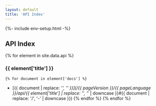 ```yaml
---
layout: default
title: 'API Index'
---
```


{%- include env-setup.html -%}
## API Index
{% for element in site.data.api %}
### {{ element['title'] }}

    {% for document in element['docs'] %}
* [{{ document | replace: '_', '\' }}](/{{ pageVersion }}/{{ pageLanguage }}/api/{{ element['title'] | replace: '\', '_' | downcase }}#{{ document | replace: '/', '-' | downcase }})
    {% endfor %}
{% endfor %}
